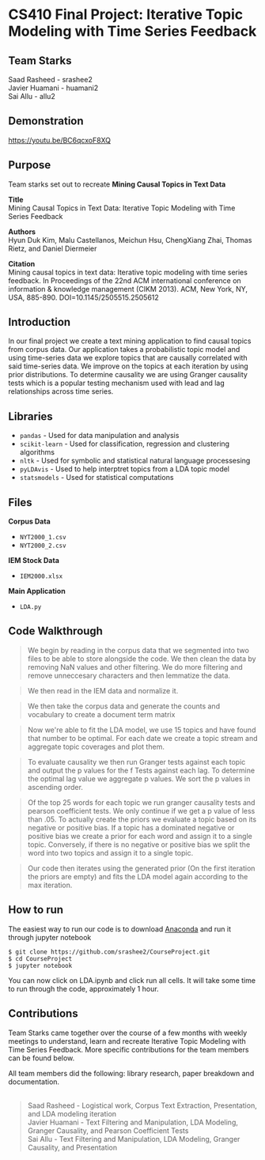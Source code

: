 # CS410 Final Project: Iterative Topic Modeling with Time Series Feedback

## Team Starks<br>
Saad Rasheed - srashee2<br>
Javier Huamani - huamani2 <br>
Sai Allu - allu2<br>

## Demonstration
https://youtu.be/BC6qcxoF8XQ

## Purpose
Team starks set out to recreate **Mining Causal Topics in Text Data**

**Title**<br>
Mining Causal Topics in Text Data: Iterative Topic Modeling with Time Series Feedback

**Authors**<br>
Hyun Duk Kim, Malu Castellanos, Meichun Hsu, ChengXiang Zhai, Thomas Rietz, and Daniel Diermeier

**Citation**<br>
Mining causal topics in text data: Iterative topic modeling with time series feedback. In Proceedings of the 22nd ACM international conference on information & knowledge management (CIKM 2013). ACM, New York, NY, USA, 885-890. DOI=10.1145/2505515.2505612

## Introduction 
In our final project we create a text mining application to find causal topics from corpus data. Our application takes a probabilistic topic model and using time-series data we explore topics that are causally correlated with said time-series data. We improve on the topics at each iteration by using prior distributions. To determine causality we are using Granger causality tests which is a popular testing mechanism used with lead and lag relationships across time series.

## Libraries
* `pandas` - Used for data manipulation and analysis
* `scikit-learn` - Used for classification, regression and clustering algorithms
* `nltk` - Used for symbolic and statistical natural language processesing
* `pyLDAvis` - Used to help interptret topics from a LDA topic model
* `statsmodels` - Used for statistical computations

## Files
**Corpus Data**
* `NYT2000_1.csv`
* `NYT2000_2.csv`

**IEM Stock Data**
* `IEM2000.xlsx`

**Main Application**
* `LDA.py`

## Code Walkthrough
>We begin by reading in the corpus data that we segmented into two files to be able to store alongside the code. We then clean the data by removing NaN values and other filtering. We do more filtering and remove unneccesary characters and then lemmatize the data. 

>We then read in the IEM data and normalize it.

>We then take the corpus data and generate the counts and vocabulary to create a document term matrix

>Now we're able to fit the LDA model, we use 15 topics and have found that number to be optimal. For each date we create a topic stream and aggregate topic coverages and plot them.

>To evaluate causality we then run Granger tests against each topic and output the p values for the f Tests against each lag. To determine the optimal lag value we aggregate p values. We sort the p values in ascending order.

>Of the top 25 words for each topic we run granger causality tests and pearson coefficient tests. We only continue if we get a p value of less than .05. To actually create the priors we evaluate a topic based on its negative or positive bias. If a topic has a dominated negative or positive bias we create a prior for each word and assign it to a single topic. Conversely, if there is no negative or positive bias we split the word into two topics and assign it to a single topic.

>Our code then iterates using the generated prior (On the first iteration the priors are empty) and fits the LDA model again according to the max iteration.



## How to run
The easiest way to run our code is to download [Anaconda](https://www.anaconda.com/products/individual) and run it through jupyter notebook


```$ git clone https://github.com/srashee2/CourseProject.git```<br>
```$ cd CourseProject```<br>
```$ jupyter notebook```<br>

You can now click on LDA.ipynb and click run all cells. It will take some time to run through the code, approximately 1 hour.

## Contributions
Team Starks came together over the course of a few months with weekly meetings to understand, learn and recreate Iterative Topic Modeling with Time Series Feedback. More specific contributions for the team members can be found below.<br>

All team members did the following: library research, paper breakdown and documentation. <br>
<br>
>Saad Rasheed - Logistical work, Corpus Text Extraction, Presentation, and LDA modeling iteration<br>
>Javier Huamani - Text Filtering and Manipulation, LDA Modeling, Granger Causality, and Pearson Coefficient Tests <br>
>Sai Allu - Text Filtering and Manipulation, LDA Modeling, Granger Causality, and Presentation <br>
